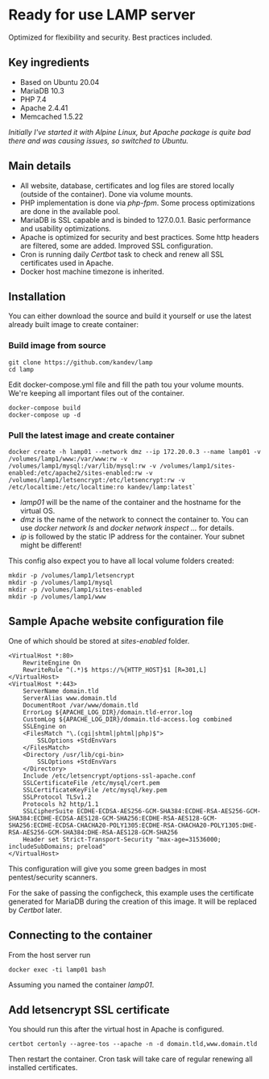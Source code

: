 # Ready for use LAMP server #
Optimized for flexibility and security. Best practices included.

## Key ingredients ##
* Based on Ubuntu 20.04
* MariaDB 10.3
* PHP 7.4
* Apache 2.4.41
* Memcached 1.5.22

*Initially I've started it with Alpine Linux, but Apache package is quite bad there and was causing issues, so switched to Ubuntu.*

## Main details ##

* All website, database, certificates and log files are stored locally (outside of the container). Done via volume mounts.
* PHP implementation is done via *php-fpm*. Some process optimizations are done in the available pool.
* MariaDB is SSL capable and is binded to 127.0.0.1. Basic performance and usability optimizations.
* Apache is optimized for security and best practices. Some http headers are filtered, some are added. Improved SSL configuration.
* Cron is running daily *Certbot* task to check and renew all SSL certificates used in Apache.
* Docker host machine timezone is inherited.

## Installation ##
You can either download the source and build it yourself or use the latest already built image to create container:
### Build image from source ###
```
git clone https://github.com/kandev/lamp
cd lamp
```
Edit docker-compose.yml file and fill the path tou your volume mounts. We're keeping all important files out of the container.
```
docker-compose build
docker-compose up -d
```

### Pull the latest image and create container ###

```
docker create -h lamp01 --network dmz --ip 172.20.0.3 --name lamp01 -v /volumes/lamp1/www:/var/www:rw -v /volumes/lamp1/mysql:/var/lib/mysql:rw -v /volumes/lamp1/sites-enabled:/etc/apache2/sites-enabled:rw -v /volumes/lamp1/letsencrypt:/etc/letsencrypt:rw -v /etc/localtime:/etc/localtime:ro kandev/lamp:latest`
```

* *lamp01* will be the name of the container and the hostname for the virtual OS.
* *dmz* is the name of the network to connect the container to. You can use *docker network ls* and *docker network inspect ...* for details.
* *ip* is followed by the static IP address for the container. Your subnet might be different!

This config also expect you to have all local volume folders created:
```
mkdir -p /volumes/lamp1/letsencrypt
mkdir -p /volumes/lamp1/mysql
mkdir -p /volumes/lamp1/sites-enabled
mkdir -p /volumes/lamp1/www
```
## Sample Apache website configuration file ##
One of which should be stored at *sites-enabled* folder.
```
<VirtualHost *:80>
    RewriteEngine On
    RewriteRule ^(.*)$ https://%{HTTP_HOST}$1 [R=301,L]
</VirtualHost>
<VirtualHost *:443>
    ServerName domain.tld
    ServerAlias www.domain.tld
    DocumentRoot /var/www/domain.tld
    ErrorLog ${APACHE_LOG_DIR}/domain.tld-error.log
    CustomLog ${APACHE_LOG_DIR}/domain.tld-access.log combined
    SSLEngine on
    <FilesMatch "\.(cgi|shtml|phtml|php)$">
        SSLOptions +StdEnvVars
    </FilesMatch>
    <Directory /usr/lib/cgi-bin>
        SSLOptions +StdEnvVars
    </Directory>
    Include /etc/letsencrypt/options-ssl-apache.conf
    SSLCertificateFile /etc/mysql/cert.pem
    SSLCertificateKeyFile /etc/mysql/key.pem
    SSLProtocol TLSv1.2
    Protocols h2 http/1.1
    SSLCipherSuite ECDHE-ECDSA-AES256-GCM-SHA384:ECDHE-RSA-AES256-GCM-SHA384:ECDHE-ECDSA-AES128-GCM-SHA256:ECDHE-RSA-AES128-GCM-SHA256:ECDHE-ECDSA-CHACHA20-POLY1305:ECDHE-RSA-CHACHA20-POLY1305:DHE-RSA-AES256-GCM-SHA384:DHE-RSA-AES128-GCM-SHA256
    Header set Strict-Transport-Security "max-age=31536000; includeSubDomains; preload"
</VirtualHost>
```
This configuration will give you some green badges in most pentest/security scanners.

For the sake of passing the configcheck, this example uses the certificate generated for MariaDB during the creation of this image. It will be replaced by *Certbot* later.

## Connecting to the container ##
From the host server run
```
docker exec -ti lamp01 bash
```
Assuming you named the container *lamp01*.

## Add letsencrypt SSL certificate ##
You should run this after the virtual host in Apache is configured.

```
certbot certonly --agree-tos --apache -n -d domain.tld,www.domain.tld
```
Then restart the container.
Cron task will take care of regular renewing all installed certificates.
